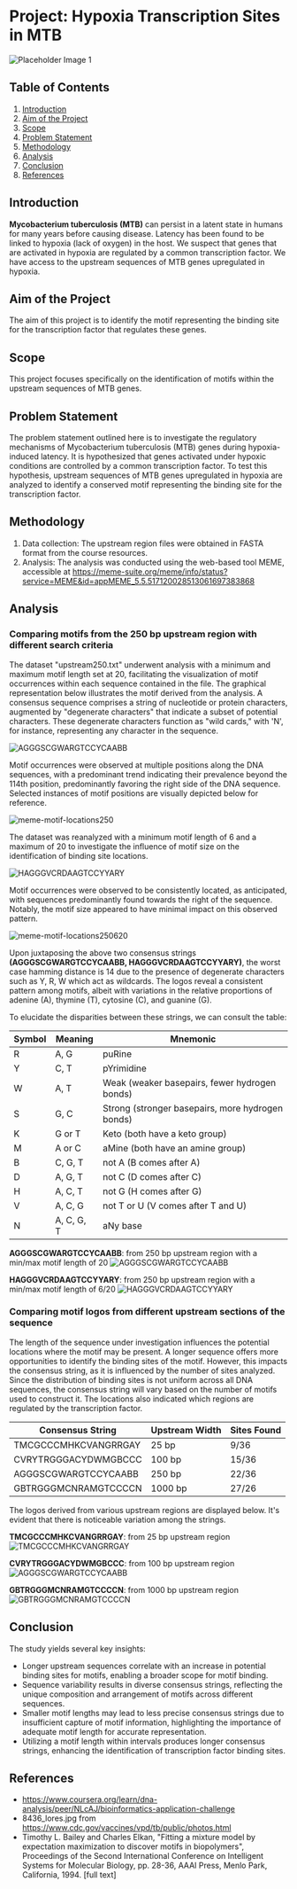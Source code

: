 
# Project: Hypoxia Transcription Sites in MTB
![Placeholder Image 1](8436_lores.jpg "At a magnification of 13172x, this scanning electron micrograph (SEM) depicted a number of Gram-positive Mycobacterium tuberculosis bacteria.")

## Table of Contents
1. [Introduction](#introduction)
2. [Aim of the Project](#aim-of-the-project)
3. [Scope](#scope)
4. [Problem Statement](#problem-statement)
5. [Methodology](#methodology)
6. [Analysis](#analysis)
7. [Conclusion](#conclusion)
8. [References](#references)

## Introduction
**Mycobacterium tuberculosis (MTB)** can persist in a latent state in humans for many years before causing disease. Latency has been found to be linked to hypoxia (lack  of oxygen) in the host. We suspect that genes that are activated in  hypoxia are regulated by a common transcription factor. We have access to the upstream sequences of MTB genes upregulated in hypoxia.

## Aim of the Project
The aim of this project is to identify the motif representing the binding site for the transcription factor that regulates these genes.

## Scope
This project focuses specifically on the identification of motifs within the upstream sequences of MTB genes.

## Problem Statement
The problem statement outlined here is to investigate the regulatory mechanisms of Mycobacterium tuberculosis (MTB) genes during hypoxia-induced latency. It is hypothesized that genes activated under hypoxic conditions are controlled by a common transcription factor. To test this hypothesis, upstream sequences of MTB genes upregulated in hypoxia are analyzed to identify a conserved motif representing the binding site for the transcription factor. 

## Methodology
1. Data collection: The upstream region files were obtained in FASTA format from the course resources.
2. Analysis: The analysis was conducted using the web-based tool MEME, accessible at  https://meme-suite.org/meme/info/status?service=MEME&id=appMEME_5.5.517120028513061697383868

## Analysis
### Comparing motifs from the 250 bp upstream region with different search criteria
The dataset "upstream250.txt" underwent analysis with a minimum and maximum motif length set at 20, facilitating the visualization of motif occurrences within each sequence contained in the file. The graphical representation below illustrates the motif derived from the analysis. A consensus sequence comprises a string of nucleotide or protein characters, augmented by "degenerate characters" that indicate a subset of potential characters. These degenerate characters function as "wild cards," with 'N', for instance, representing any character in the sequence.

![AGGGSCGWARGTCCYCAABB](AGGGSCGWARGTCCYCAABB.png "Consensus motif from upstream250 with motif of length 20")

Motif occurrences were observed at multiple positions along the DNA sequences, with a predominant trend indicating their prevalence beyond the 114th position, predominantly favoring the right side of the DNA sequence. Selected instances of motif positions are visually depicted below for reference.

![meme-motif-locations250](meme-motif-locations250.svg "Motif locations in upstream250")


The dataset was reanalyzed with a minimum motif length of 6 and a maximum of 20 to investigate the influence of motif size on the identification of binding site locations. 

![HAGGGVCRDAAGTCCYYARY](HAGGGVCRDAAGTCCYYARY.png "Consensus motif from upstream250 with motif of length 6/20")

Motif occurrences were observed to be consistently located, as anticipated, with sequences predominantly found towards the right of the sequence. Notably, the motif size appeared to have minimal impact on this observed pattern.

![meme-motif-locations250620](meme-motif-locations250620.svg "Motif locations in upstream250")


Upon juxtaposing the above two consensus strings **(AGGGSCGWARGTCCYCAABB, HAGGGVCRDAAGTCCYYARY)**, the worst case hamming distance  is 14 due to the presence of degenerate characters such as Y, R, W which act as wildcards. The logos reveal a consistent pattern among motifs, albeit with variations in the relative proportions of adenine (A), thymine (T), cytosine (C), and guanine (G).
 
To elucidate the disparities between these strings, we can consult the table:

| Symbol | Meaning              | Mnemonic                                |
|--------|----------------------|-----------------------------------------|
| R      | A, G                 | puRine                                  |
| Y      | C, T                 | pYrimidine                              |
| W      | A, T                 | Weak (weaker basepairs, fewer hydrogen bonds) |
| S      | G, C                 | Strong (stronger basepairs, more hydrogen bonds) |
| K      | G or T               | Keto (both have a keto group)           |
| M      | A or C               | aMine (both have an amine group)        |
| B      | C, G, T              | not A (B comes after A)                 |
| D      | A, G, T              | not C (D comes after C)                 |
| H      | A, C, T              | not G (H comes after G)                 |
| V      | A, C, G              | not T or U (V comes after T and U)      |
| N      | A, C, G, T           | aNy base                                |


**AGGGSCGWARGTCCYCAABB**: from 250 bp upstream region with a min/max motif length of 20
![AGGGSCGWARGTCCYCAABB](AGGGSCGWARGTCCYCAABB.png "Consensus motif from upstream250 with motif of length 20") 

**HAGGGVCRDAAGTCCYYARY**: from 250 bp upstream region with a min/max motif length of 6/20
![HAGGGVCRDAAGTCCYYARY](HAGGGVCRDAAGTCCYYARY.png "Consensus motif from upstream250 with motif of length 6/20")

### Comparing motif logos from different upstream sections of the sequence
The length of the sequence under investigation influences the potential locations where the motif may be present. A longer sequence offers more opportunities to identify the binding sites of the motif. However, this impacts the consensus string, as it is influenced by the number of sites analyzed. Since the distribution of binding sites is not uniform across all DNA sequences, the consensus string will vary based on the number of motifs used to construct it. The locations also indicated which regions are regulated by the transcription factor.


| Consensus String | Upstream Width | Sites Found |
|------------------|----------------|-------------|
| TMCGCCCMHKCVANGRRGAY          | 25 bp             | 9/36        |
| CVRYTRGGGACYDWMGBCCC           | 100 bp             | 15/36       |
| AGGGSCGWARGTCCYCAABB          | 250 bp            | 22/36       |
| GBTRGGGMCNRAMGTCCCCN        | 1000 bp           | 27/26       |


The logos derived from various upstream regions are displayed below. It's evident that there is noticeable variation among the strings.

**TMCGCCCMHKCVANGRRGAY**: from 25 bp upstream region
![TMCGCCCMHKCVANGRRGAY](TMCGCCCMHKCVANGRRGAY_25.png "Consensus motif from upstream25 with motif of length 20") 

**CVRYTRGGGACYDWMGBCCC**: from 100 bp upstream region
![AGGGSCGWARGTCCYCAABB](CVRYTRGGGACYDWMGBCCC_100.png "Consensus motif from upstream100 with motif of length 20") 

**GBTRGGGMCNRAMGTCCCCN**: from 1000 bp upstream region
![GBTRGGGMCNRAMGTCCCCN](GBTRGGGMCNRAMGTCCCCN_1000.png "Consensus motif from upstream1000 with motif of length 20") 


## Conclusion
The study yields several key insights:
- Longer upstream sequences correlate with an increase in potential binding sites for motifs, enabling a broader scope for motif binding.
- Sequence variability results in diverse consensus strings, reflecting the unique composition and arrangement of motifs across different sequences.
- Smaller motif lengths may lead to less precise consensus strings due to insufficient capture of motif information, highlighting the importance of adequate motif length for accurate representation.
- Utilizing a motif length within intervals produces longer consensus strings, enhancing the identification of transcription factor binding sites.

## References
- https://www.coursera.org/learn/dna-analysis/peer/NLcAJ/bioinformatics-application-challenge
- 8436_lores.jpg from https://www.cdc.gov/vaccines/vpd/tb/public/photos.html
- Timothy L. Bailey and Charles Elkan, "Fitting a mixture model by expectation maximization to discover motifs in biopolymers", Proceedings of the Second International Conference on Intelligent Systems for Molecular Biology, pp. 28-36, AAAI Press, Menlo Park, California, 1994. [full text]

